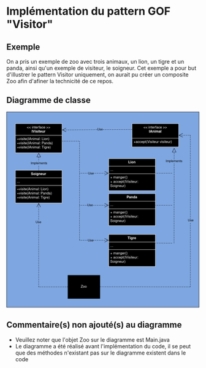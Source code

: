 # Implémentation du pattern GOF "Visitor"

## Exemple

On a pris un exemple de zoo avec trois animaux, un lion, un tigre et un panda, ainsi qu'un exemple de visiteur, le soigneur. 
Cet exemple a pour but d'illustrer le pattern Visitor uniquement, on aurait pu créer un composite Zoo afin d'afiner la technicité de ce repos.

## Diagramme de classe

![Diagramme de Classe](/gof_visitor.png)

## Commentaire(s) non ajouté(s) au diagramme

- Veuillez noter que l'objet Zoo sur le diagramme est Main.java
- Le diagramme a été réalisé avant l'implémentation du code, il se peut que des méthodes n'existant pas sur le diagramme existent dans le code
